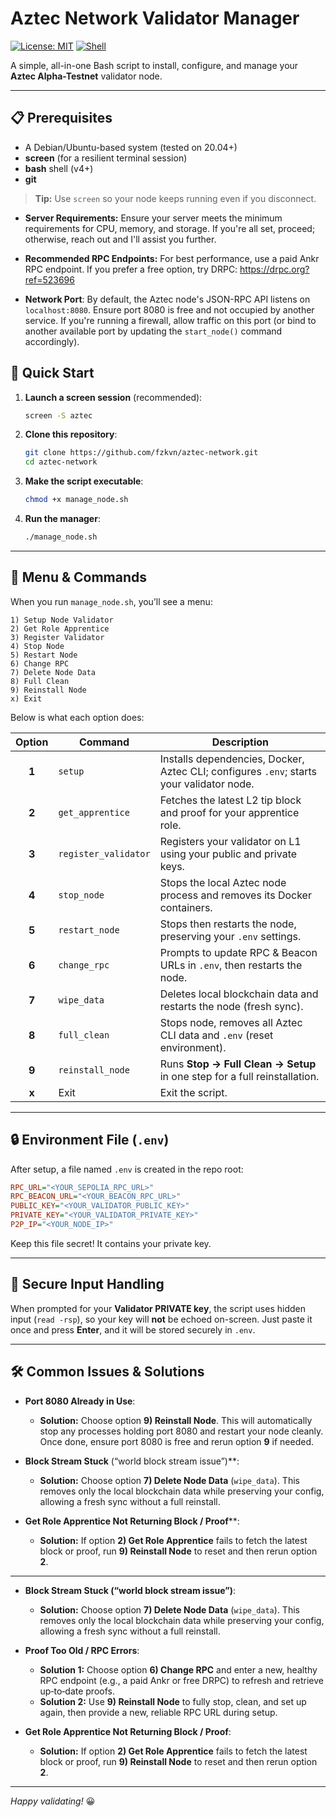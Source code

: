 # Aztec Network Validator Manager

[![License: MIT](https://img.shields.io/badge/License-MIT-yellow.svg)](LICENSE) [![Shell](https://img.shields.io/badge/Shell-Bash-green.svg)](https://www.gnu.org/software/bash/)

A simple, all-in-one Bash script to install, configure, and manage your **Aztec Alpha-Testnet** validator node.

---

## 📋 Prerequisites

- A Debian/Ubuntu-based system (tested on 20.04+)
- **screen** (for a resilient terminal session)
- **bash** shell (v4+)
- **git**

> **Tip:** Use `screen` so your node keeps running even if you disconnect.

- **Server Requirements:** Ensure your server meets the minimum requirements for CPU, memory, and storage. If you're all set, proceed; otherwise, reach out and I'll assist you further.
- **Recommended RPC Endpoints:** For best performance, use a paid Ankr RPC endpoint. If you prefer a free option, try DRPC: https://drpc.org?ref=523696

- **Network Port**: By default, the Aztec node's JSON-RPC API listens on `localhost:8080`. Ensure port 8080 is free and not occupied by another service. If you're running a firewall, allow traffic on this port (or bind to another available port by updating the `start_node()` command accordingly).

## 🚀 Quick Start

1. **Launch a screen session** (recommended):
   ```bash
   screen -S aztec
   ```
2. **Clone this repository**:
   ```bash
   git clone https://github.com/fzkvn/aztec-network.git
   cd aztec-network
   ```
3. **Make the script executable**:
   ```bash
   chmod +x manage_node.sh
   ```
4. **Run the manager**:
   ```bash
   ./manage_node.sh
   ```

---

## 📖 Menu & Commands

When you run `manage_node.sh`, you’ll see a menu:

```
1) Setup Node Validator
2) Get Role Apprentice
3) Register Validator
4) Stop Node
5) Restart Node
6) Change RPC
7) Delete Node Data
8) Full Clean
9) Reinstall Node
x) Exit
```

Below is what each option does:

| Option | Command              | Description                                                                                               |
|:------:|----------------------|-----------------------------------------------------------------------------------------------------------|
| **1**  | `setup`              | Installs dependencies, Docker, Aztec CLI; configures `.env`; starts your validator node.                 |
| **2**  | `get_apprentice`     | Fetches the latest L2 tip block and proof for your apprentice role.                                       |
| **3**  | `register_validator` | Registers your validator on L1 using your public and private keys.                                        |
| **4**  | `stop_node`          | Stops the local Aztec node process and removes its Docker containers.                                     |
| **5**  | `restart_node`       | Stops then restarts the node, preserving your `.env` settings.                                            |
| **6**  | `change_rpc`         | Prompts to update RPC & Beacon URLs in `.env`, then restarts the node.                                    |
| **7**  | `wipe_data`          | Deletes local blockchain data and restarts the node (fresh sync).                                          |
| **8**  | `full_clean`         | Stops node, removes all Aztec CLI data and `.env` (reset environment).                                    |
| **9**  | `reinstall_node`     | Runs **Stop → Full Clean → Setup** in one step for a full reinstallation.                                 |
| **x**  | Exit                 | Exit the script.                                                                                          |

---

## 🔒 Environment File (`.env`)

After setup, a file named `.env` is created in the repo root:

```ini
RPC_URL="<YOUR_SEPOLIA_RPC_URL>"
RPC_BEACON_URL="<YOUR_BEACON_RPC_URL>"
PUBLIC_KEY="<YOUR_VALIDATOR_PUBLIC_KEY>"
PRIVATE_KEY="<YOUR_VALIDATOR_PRIVATE_KEY>"
P2P_IP="<YOUR_NODE_IP>"
```

Keep this file secret! It contains your private key.

---

## 🔑 Secure Input Handling

When prompted for your **Validator PRIVATE key**, the script uses hidden input (`read -rsp`), so your key will **not** be echoed on-screen. Just paste it once and press **Enter**, and it will be stored securely in `.env`.

---

## 🛠️ Common Issues & Solutions

- **Port 8080 Already in Use**:
  - **Solution:** Choose option **9) Reinstall Node**. This will automatically stop any processes holding port 8080 and restart your node cleanly. Once done, ensure port 8080 is free and rerun option **9** if needed.

- **Block Stream Stuck** (“world block stream issue”)**:
  - **Solution:** Choose option **7) Delete Node Data** (`wipe_data`). This removes only the local blockchain data while preserving your config, allowing a fresh sync without a full reinstall.

- **Get Role Apprentice Not Returning Block / Proof****:
  - **Solution:** If option **2) Get Role Apprentice** fails to fetch the latest block or proof, run **9) Reinstall Node** to reset and then rerun option **2**.

---

- **Block Stream Stuck (“world block stream issue”)**:
  - **Solution:** Choose option **7) Delete Node Data** (`wipe_data`). This removes only the local blockchain data while preserving your config, allowing a fresh sync without a full reinstall.

- **Proof Too Old / RPC Errors**:
  - **Solution 1:** Choose option **6) Change RPC** and enter a new, healthy RPC endpoint (e.g., a paid Ankr or free DRPC) to refresh and retrieve up‑to‑date proofs.
  - **Solution 2:** Use **9) Reinstall Node** to fully stop, clean, and set up again, then provide a new, reliable RPC URL during setup.

- **Get Role Apprentice Not Returning Block / Proof**:
  - **Solution:** If option **2) Get Role Apprentice** fails to fetch the latest block or proof, run **9) Reinstall Node** to reset and then rerun option **2**.

---

*Happy validating!* 😀

